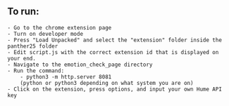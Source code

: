 ## To run:
    - Go to the chrome extension page
    - Turn on developer mode
    - Press "Load Unpacked" and select the "extension" folder inside the panther25 folder
    - Edit script.js with the correct extension id that is displayed on your end.
    - Navigate to the emotion_check_page directory
    - Run the command:
        - python3 -m http.server 8081 
        (python or python3 depending on what system you are on)
    - Click on the extension, press options, and input your own Hume API key
